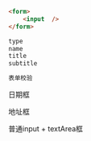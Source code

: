 ```html
<form>
	<input  />
</form>

type
name
title
subtitle

表单校验
```

日期框

地址框

普通input + textArea框



